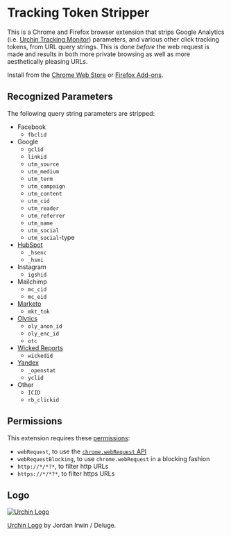 # Tracking Token Stripper

This is a Chrome and Firefox browser extension that strips Google Analytics
(i.e. [Urchin Tracking Monitor][utm]) parameters, and various other click
tracking tokens, from URL query strings. This is done *before* the web request
is made and results in both more private browsing as well as more aesthetically
pleasing URLs.

Install from the [Chrome Web Store][store] or [Firefox Add-ons][addons].

## Recognized Parameters

The following query string parameters are stripped:

- Facebook
  - `fbclid`
- Google
  - `gclid`
  - `linkid`
  - `utm_source`
  - `utm_medium`
  - `utm_term`
  - `utm_campaign`
  - `utm_content`
  - `utm_cid`
  - `utm_reader`
  - `utm_referrer`
  - `utm_name`
  - `utm_social`
  - `utm_social`-type
- [HubSpot](https://www.hubspot.com/)
  - `_hsenc`
  - `_hsmi`
- Instagram
  - `igshid`
- Mailchimp
  - `mc_cid`
  - `mc_eid`
- [Marketo](https://www.marketo.com/)
  - `mkt_tok`
- [Olytics](https://main.omeda.com/knowledge-base/olytics-product-outline/)
  - `oly_anon_id`
  - `oly_enc_id`
  - `otc`
- [Wicked Reports](https://www.wickedreports.com/)
  - `wickedid`
- [Yandex](https://yandex.com/support/direct/statistics/)
  - `_openstat`
  - `yclid`
- Other
  - `ICID`
  - `rb_clickid`

## Permissions

This extension requires these [permissions][]:

 - `webRequest`, to use the [`chrome.webRequest` API][webRequest]
 - `webRequestBlocking`, to use `chrome.webRequest` in a blocking fashion
 - `http://*/*?*`, to filter http URLs
 - `https://*/*?*`, to filter https URLs

## Logo

[![Urchin Logo](icon-128.png "Urchin Logo")](http://www.openclipart.org/detail/69997)

[Urchin Logo](http://www.openclipart.org/detail/69997) by Jordan Irwin / Deluge.

[utm]: https://en.wikipedia.org/wiki/UTM_parameters
[store]: https://chrome.google.com/webstore/detail/kcpnkledgcbobhkgimpbmejgockkplob
[addons]: https://addons.mozilla.org/addon/utm-tracking-token-stripper/
[permissions]: https://developer.chrome.com/extensions/declare_permissions
[webRequest]: https://developer.chrome.com/extensions/webRequest
